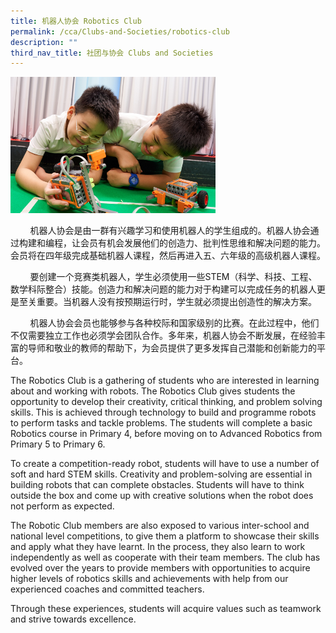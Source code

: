 ```yaml
---
title: 机器人协会 Robotics Club
permalink: /cca/Clubs-and-Societies/robotics-club
description: ""
third_nav_title: 社团与协会 Clubs and Societies
---
```

<img src="/images/Robotics-Club.jpeg" 
     style="width:65%">


<p>&nbsp; &nbsp; &nbsp; &nbsp; 机器人协会是由一群有兴趣学习和使用机器人的学生组成的。机器人协会通过构建和编程，让会员有机会发展他们的创造力、批判性思维和解决问题的能力。会员将在四年级完成基础机器人课程，然后再进入五、六年级的高级机器人课程。</p>
<p>&nbsp; &nbsp; &nbsp; &nbsp; 要创建一个竞赛类机器人，学生必须使用一些STEM（科学、科技、工程、数学科际整合）技能。创造力和解决问题的能力对于构建可以完成任务的机器人更是至关重要。当机器人没有按预期运行时，学生就必须提出创造性的解决方案。</p>
<p>&nbsp; &nbsp; &nbsp; &nbsp; 机器人协会会员也能够参与各种校际和国家级别的比赛。在此过程中，他们不仅需要独立工作也必须学会团队合作。多年来，机器人协会不断发展，在经验丰富的导师和敬业的教师的帮助下，为会员提供了更多发挥自己潜能和创新能力的平台。</p>
<p>The Robotics Club is a gathering of students who are interested in learning about and working with robots. The Robotics Club gives students the opportunity to develop their creativity, critical thinking, and problem solving skills. This is achieved through technology to build and programme robots to perform tasks and tackle problems. The students will complete a basic Robotics course in Primary 4, before moving on to Advanced Robotics from Primary 5 to Primary 6.</p>
<p>To create a competition-ready robot, students will have to use a number of soft and hard STEM skills. Creativity and problem-solving are essential in building robots that can complete obstacles. Students will have to think outside the box and come up with creative solutions when the robot does not perform as expected.</p>
<p>The Robotic Club members are also exposed to various inter-school and national level competitions, to give them a platform to showcase their skills and apply what they have learnt. In the process, they also learn to work independently as well as cooperate with their team members. The club has evolved over the years to provide members with opportunities to acquire higher levels of robotics skills and achievements with help from our experienced coaches and committed teachers.</p>
<p>Through these experiences, students will acquire values such as teamwork and strive towards excellence.</p>